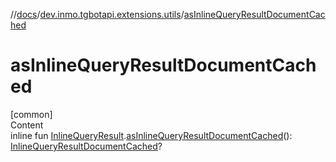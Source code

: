 //[docs](../../index.md)/[dev.inmo.tgbotapi.extensions.utils](index.md)/[asInlineQueryResultDocumentCached](as-inline-query-result-document-cached.md)



# asInlineQueryResultDocumentCached  
[common]  
Content  
inline fun [InlineQueryResult](../dev.inmo.tgbotapi.types.InlineQueries.InlineQueryResult.abstracts/-inline-query-result/index.md).[asInlineQueryResultDocumentCached](as-inline-query-result-document-cached.md)(): [InlineQueryResultDocumentCached](../dev.inmo.tgbotapi.types.InlineQueries.InlineQueryResult.abstracts.results.document/-inline-query-result-document-cached/index.md)?  



